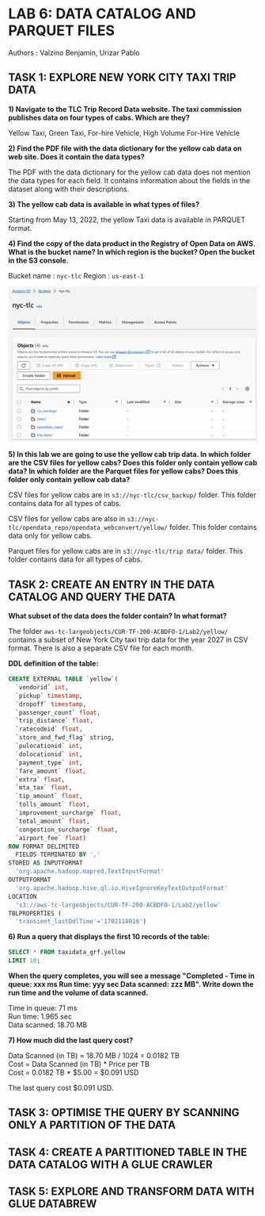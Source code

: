 # LAB 6: DATA CATALOG AND PARQUET FILES
Authors : Valzino Benjamin, Urizar Pablo

## TASK 1: EXPLORE NEW YORK CITY TAXI TRIP DATA

**1) Navigate to the TLC Trip Record Data website. The taxi commission publishes data on four types of cabs. Which are
they?**

Yellow Taxi, Green Taxi, For-hire Vehicle, High Volume For-Hire Vehicle

**2) Find the PDF file with the data dictionary for the yellow cab data on web site. Does it contain the data types?**

The PDF with the data dictionary for the yellow cab data does not mention the data types for each field.
It contains information about the fields in the dataset along with their descriptions.

**3) The yellow cab data is available in what types of files?**

Starting from May 13, 2022, the yellow Taxi data is available in PARQUET format.

**4) Find the copy of the data product in the Registry of Open Data on AWS. What is the bucket name? In which region is
the bucket? Open the bucket in the S3 console.**

Bucket name : `nyc-tlc`
Region : `us-east-1`

![task1.png](screenshots%2Ftask1.png)

**5) In this lab we are going to use the yellow cab trip data. In which folder are the CSV files for yellow cabs? Does
this folder only contain yellow cab data? In which folder are the Parquet files for yellow cabs? Does this folder only
contain yellow cab data?**

CSV files for yellow cabs are in `s3://nyc-tlc/csv_backup/` folder. This folder contains data for all types of cabs.

CSV files for yellow cabs are also in `s3://nyc-tlc/opendata_repo/opendata_webconvert/yellow/` folder. This folder
contains data only for yellow cabs.

Parquet files for yellow cabs are in `s3://nyc-tlc/trip data/` folder. This folder contains data for all types of cabs.

## TASK 2: CREATE AN ENTRY IN THE DATA CATALOG AND QUERY THE DATA

**What subset of the data does the folder contain? In what format?**

The folder `aws-tc-largeobjects/CUR-TF-200-ACBDFO-1/Lab2/yellow/` contains a subset of New York City taxi trip data
for the year 2027 in CSV format. There is also a separate CSV file for each month.

**DDL definition of the table:**
```sql
CREATE EXTERNAL TABLE `yellow`(
  `vendorid` int, 
  `pickup` timestamp, 
  `dropoff` timestamp, 
  `passenger_count` float, 
  `trip_distance` float, 
  `ratecodeid` float, 
  `store_and_fwd_flag` string, 
  `pulocationid` int, 
  `dolocationid` int, 
  `payment_type` int, 
  `fare_amount` float, 
  `extra` float, 
  `mta_tax` float, 
  `tip_amount` float, 
  `tolls_amount` float, 
  `improvement_surcharge` float, 
  `total_amount` float, 
  `congestion_surcharge` float, 
  `airport_fee` float)
ROW FORMAT DELIMITED 
  FIELDS TERMINATED BY ',' 
STORED AS INPUTFORMAT 
  'org.apache.hadoop.mapred.TextInputFormat' 
OUTPUTFORMAT 
  'org.apache.hadoop.hive.ql.io.HiveIgnoreKeyTextOutputFormat'
LOCATION
  's3://aws-tc-largeobjects/CUR-TF-200-ACBDFO-1/Lab2/yellow'
TBLPROPERTIES (
  'transient_lastDdlTime'='1702118016')
```

**6) Run a query that displays the first 10 records of the table:**
```sql
SELECT * FROM taxidata_grf.yellow
LIMIT 10;
```

**When the query completes, you will see a message "Completed - Time in queue: xxx ms Run time: yyy sec Data scanned:
zzz MB". Write down the run time and the volume of data scanned.**

Time in queue: 71 ms  
Run time: 1.965 sec  
Data scanned: 18.70 MB

**7) How much did the last query cost?**

Data Scanned (in TB) = 18.70 MB / 1024 = 0.0182 TB  
Cost = Data Scanned (in TB) * Price per TB  
Cost = 0.0182 TB * $5.00 = $0.091 USD  

The last query cost $0.091 USD.


## TASK 3: OPTIMISE THE QUERY BY SCANNING ONLY A PARTITION OF THE DATA

## TASK 4: CREATE A PARTITIONED TABLE IN THE DATA CATALOG WITH A GLUE CRAWLER

## TASK 5: EXPLORE AND TRANSFORM DATA WITH GLUE DATABREW

